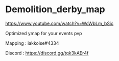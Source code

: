 # Demolition_derby_map

https://www.youtube.com/watch?v=WoWbLm_bSic

Optimized ymap for your events pvp

Mapping : iakkoise#4334

Discord : https://discord.gg/tqk3kAEr4f
